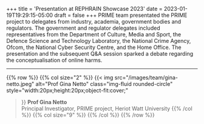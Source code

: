 +++
title = 'Presentation at REPHRAIN Showcase 2023'
date = 2023-01-19T19:29:15-05:00
draft = false
+++
PRIME team presentated the PRIME project to delegates from industry, academia, government bodies and regulators. The government and regulator delegates included representatives from the Department of Culture, Media and Sport, the Defence Science and Technology Laboratory, the National Crime Agency, Ofcom, the National Cyber Security Centre, and the Home Office. The presentation and the subsequent Q&A session sparked a debate regarding the conceptualisation of online harms.

---


{{% row %}}
{{% col size="2" %}}
{{< img
src="/images/team/gina-netto.jpeg"
alt="Prof Gina Netto"
class="img-fluid rounded-circle"
style="width:20px;height:20px;object-fit:cover;"
>}}
**Prof Gina Netto**  
Principal Investigator, 
PRIME project,
Heriot Watt University
{{% /col %}}
{{% col size="9" %}}
{{% /col %}}
{{% /row %}}
